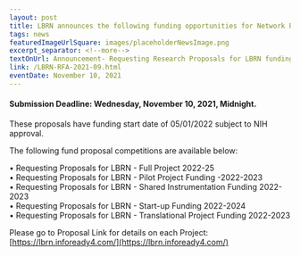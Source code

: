 ```yaml
---
layout: post
title: LBRN announces the following funding opportunities for Network PUI participants
tags: news
featuredImageUrlSquare: images/placeholderNewsImage.png
excerpt_separator: <!--more-->
textOnUrl: Announcement- Requesting Research Proposals for LBRN funding
link: /LBRN-RFA-2021-09.html
eventDate: November 10, 2021
---
```


#### Submission Deadline: Wednesday, November 10, 2021, Midnight.
These proposals have funding start date of 05/01/2022 subject to NIH approval.

The following fund proposal competitions are available below:  

  •  Requesting Proposals for LBRN - Full Project 2022-25   
    •  Requesting Proposals for LBRN - Pilot Project Funding -2022-2023    
    •  Requesting Proposals for LBRN - Shared Instrumentation Funding 2022-2023   
    •  Requesting Proposals for LBRN - Start-up Funding 2022-2024  
    •  Requesting Proposals for LBRN - Translational Project Funding 2022-2023  

Please go to Proposal Link for details on each Project: [https://lbrn.infoready4.com/](https://lbrn.infoready4.com/)  